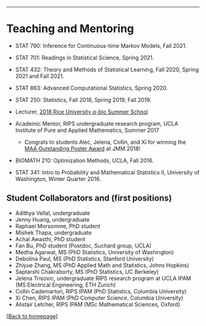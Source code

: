 ---
# [](#header-1)Teaching and Mentoring
* STAT 790: Inference for Continuous-time Markov Models, Fall 2021.

* STAT 701: Readings in Statistical Science, Spring 2021.

* STAT 432: Theory and Methods of Statistical Learning, Fall 2020, Spring 2021 and Fall 2021.

* STAT 863: Advanced Computational Statistics, Spring 2020.

* STAT 250: Statistics, Fall 2018, Spring 2019, Fall 2019.

* Lecturer, [2018 Rice University q-bio Summer School](http://q-bio.org/wp/qbss/2018lecturers/) 

* Academic Mentor, RIPS undergraduate research program, UCLA Institute of Pure and Applied Mathematics, Summer 2017
	* Congrats to students Alec, Jelena, Collin, and Xi for winning the [MAA Outstanding Poster Award](http://www.ipam.ucla.edu/news/rips-students-receive-outstanding-poster-awards-at-jmm/) at JMM 2018!
	
* BIOMATH 210: Optimization Methods, UCLA, Fall 2016. 

* STAT 341: Intro to Probability and Mathematical Statistics II, University of Washington, Winter Quarter 2016. 


Student Collaborators and (first positions)
-------
* Adithya Vellal, undergraduate 
* Jenny Huang, undergraduate
* Raphael Morsomme, PhD student
* Mishek Thapa, undergraduate
* Achal Awasthi, PhD student
* Fan Bu, PhD student (Postdoc, Suchard group, UCLA)
* Medha Agarwal, MS (PhD Statistics, University of Washington)
* Debolina Paul, MS (PhD Statistics, Stanford University)
* Zhiyue Zhang, MS (PhD Applied Math and Statistics, Johns Hopkins)
* Saptarshi Chakraborty, MS (PhD Statistics, UC Berkeley)
* Jelena Trisovic, undergraduate RIPS research program at UCLA IPAM (MS Electrical Engineering, ETH Zurich)
* Collin Cademartori, RIPS IPAM (PhD Statistics, Columbia University)
* Xi Chen, RIPS IPAM  (PhD Computer Science, Columbia University)
* Alistair Letcher, RIPS IPAM (MSc Mathematical Sciences, Oxford)


[ [Back to homepage] ](./)
